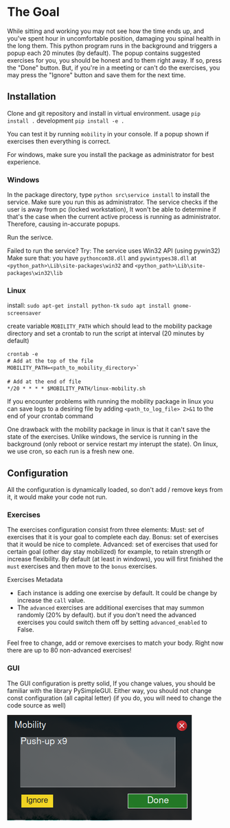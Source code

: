 # The Goal
While sitting and working you may not see how the time ends up,
and you've spent hour in uncomfortable position, damaging you spinal health in the long them.
This python program runs in the background and triggers a popup each 20 minutes (by default).
The popup contains suggested exercises for you, you should be honest and to them right away.
If so, press the "Done" button. But, if you're in a meeting or can't do the exercises, you
may press the "Ignore" button and save them for the next time.

## Installation
Clone and git repository and install in virtual environment.
usage `pip install .`
development `pip install -e .`

You can test it by running `mobility` in your console.
 If a popup shown if exercises then everything is correct.

For windows, make sure you install the package as administrator for best experience.

### Windows
In the package directory, type `python src\service install` to install the service.
Make sure you run this as administrator.
  The service checks if the user is away from pc (locked workstation),
  It won't be able to determine if that's the case when the current active process 
  is running as administrator. Therefore, causing in-accurate popups.

Run the serivce.

Failed to run the service?
Try:
    The service uses Win32 API (using pywin32)
    Make sure that:
        you have `pythoncom38.dll` and `pywintypes38.dll` at
        `<python_path>\Lib\site-packages\win32` and
        `<python_path>\Lib\site-packages\win32\lib`

### Linux
install:
    `sudo apt-get install python-tk`
    `sudo apt install gnome-screensaver`

create variable `MOBILITY_PATH` which should lead to the mobility package directory
 and set a crontab to run the script at interval (20 minutes by default)
```
crontab -e
# Add at the top of the file
MOBILITY_PATH=<path_to_mobility_directory>`

# Add at the end of file
*/20 * * * * $MOBILITY_PATH/linux-mobility.sh
```

If you encounter problems with running the mobility package in linux
you can save logs to a desiring file by adding `<path_to_log_file> 2>&1`
to the end of your crontab command

One drawback with the mobility package in linux is that it can't save the state of the exercises.
Unlike windows, the service is running in the background (only reboot or service restart 
my interupt the state). On linux, we use cron, so each run is a fresh new one.

## Configuration
All the configuration is dynamically loaded,
so don't add / remove keys from it, it would make your code not run.

### Exercises
The exercises configuration consist from three elements:
    Must: set of exercises that it is your goal to complete each day.
    Bonus: set of exercises that it would be nice to complete.
    Advanced: set of exercises that used for certain goal (other day stay mobilized)
     for example, to retain strength or increase flexibility.
By default (at least in windows), you will first finished the `must` exercises
and then move to the `bonus` exercises.

Exercises Metadata
* Each instance is adding one exercise by default. It could be change by increase 
  the `call` value.
* The `advanced` exercises are additional exercises that may summon randomly (20% by default).
  but if you don't need the advanced exercises you could switch them off 
  by setting `advanced_enabled` to False.

Feel free to change, add or remove exercises to match your body.
Right now there are up to 80 non-advanced exercises!

### GUI
The GUI configuration is pretty solid,
If you change values, you should be familiar with the library PySimpleGUI.
Either way, you should not change const configuration (all capital letter)
 (if you do, you will need to change the code source as well)

 ![plot](./assets/example_gui.png)

